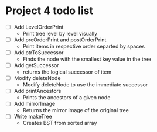 # Project 4 todo list
- [ ] Add LevelOrderPrint
  - Print tree level by level visually
- [ ] Add preOrderPrint and postOrderPrint
  - Print items in respective order separted by spaces
- [ ] Add ptrToSuccessor
  - Finds the node with the smallest key value in the tree
- [ ] Add getSuccessor
  - returns the logical successor of item
- [ ] Modify deleteNode
  - Modify deleteNode to use the immediate successor
- [ ] Add printAncestors
  - Prints the ancestors of a given node
- [ ] Add mirrorImage
  - Returns the mirror image of the original tree
- [ ] Write makeTree
  - Creates BST from sorted array